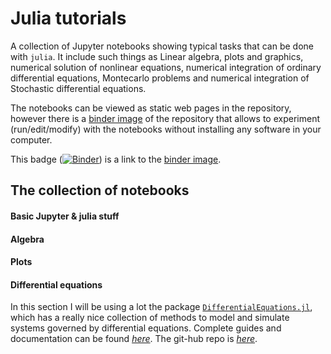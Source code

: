# Julia tutorials

A collection of Jupyter notebooks showing typical tasks that can be done with ```julia```. It include such things as Linear algebra, plots and graphics, numerical solution of nonlinear equations, numerical integration of ordinary differential equations, Montecarlo problems and numerical integration of Stochastic differential equations.

The notebooks can be viewed as static web pages in the repository, however there is a [binder image](https://mybinder.org/v2/gh/Miguel-ASM/Julia-tutorials/master) of the repository that allows to experiment (run/edit/modify) with the notebooks without installing any software in your computer.

This badge ([![Binder](https://mybinder.org/badge_logo.svg)](https://mybinder.org/v2/gh/Miguel-ASM/Julia-tutorials/master)) is a link to the [binder image](https://mybinder.org/v2/gh/Miguel-ASM/Julia-tutorials/master).




## The collection of notebooks

#### Basic Jupyter & julia stuff

#### Algebra

#### Plots

#### Differential equations

In this section I will be using a lot the package [```DifferentialEquations.jl```](https://docs.juliadiffeq.org/latest/index.html), which has a really nice collection of methods to model and simulate systems governed by differential equations. Complete guides and documentation can be found [*here*](https://docs.juliadiffeq.org/latest/index.html). The git-hub repo is [*here*](https://github.com/JuliaDiffEq/DifferentialEquations.jl).
